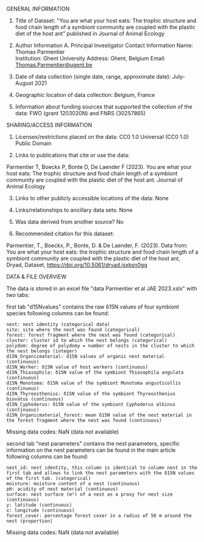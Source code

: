 
GENERAL INFORMATION

1. Title of Dataset: "You are what your host eats: The trophic structure and food chain length of a symbiont community are coupled with the plastic diet of the host ant” published in Journal of Animal Ecology

2. Author Information
	A. Principal Investigator Contact Information
  	 Name: Thomas Parmentier	
  	 Institution: Ghent University
  	 Address: Ghent, Belgium
  	 Email: Thomas.Parmentier@ugent.be
	
3. Date of data collection (single date, range, approximate date): July-August 2021

4. Geographic location of data collection: Belgium, France

5. Information about funding sources that supported the collection of the data: FWO (grant 1203020N) and FNRS (30257865)


SHARING/ACCESS INFORMATION

1. Licenses/restrictions placed on the data: CC0 1.0 Universal (CC0 1.0) Public Domain

2. Links to publications that cite or use the data:

Parmentier T, Boeckx P, Bonte D, De Laender F (2023). You are what your host eats: The trophic structure and food chain length of a symbiont community are coupled with the plastic diet of the host ant. Journal of Animal Ecology

3. Links to other publicly accessible locations of the data: None

4. Links/relationships to ancillary data sets: None

5. Was data derived from another source? No

6. Recommended citation for this dataset: 

Parmentier, T., Boeckx, P., Bonte, D. & De Laender, F.  (2023). Data from: You are what your host eats: the trophic structure and food chain length of a symbiont community are coupled with the plastic diet of the host ant, Dryad, Dataset, https://doi.org/10.5061/dryad.jsxksn0gg


DATA & FILE OVERVIEW

The data is stored in an excel file "data Parmentier et al JAE 2023.xslx" with two tabs:


first tab "d15Nvalues" contains the raw δ15N values of four symbiont species 
following columns can be found:

	nest: nest identity (categorical data)
	site: site where the nest was found (categorical)
	forest: forest fragment where the nest was found (categorical)
	cluster: cluster id to which the nest belongs (categorical)
	polydom: degree of polydomy = number of nests in the cluster to which the nest belongs (integer)
	d15N_Organicmaterial: d15N values of organic nest material (continuous)
	d15N_Worker: δ15N value of host workers (continuous)
	d15N_Thiasophila: δ15N value of the symbiont Thiasophila angulata (continuous)
	d15N_Monotoma: δ15N value of the symbiont Monotoma angusticollis (continuous)
	d15N_Thyreosthenius: δ15N value of the symbiont Thyreosthenius biovatus (continuous)
	d15N_Cyphoderus: δ15N value of the symbiont Cyphoderus albinus (continuous)
	d15N_Organicmaterial_forest: mean δ15N value of the nest material in the forest fragment where the nest was found (continuous)

Missing data codes: NaN (data not available)

second tab "nest parameters" contains the nest parameters, specific information on the nest parameters can be found in the main article
following columns can be found:

	nest_id: nest identity, this column is identical to column nest in the first tab and allows to link the nest parameters with the δ15N values of the first tab. (categorical)
	moisture: moisture content of a nest (continuous)
	pH: acidity of nest material (continuous)
	surface: nest surface (m²) of a nest as a proxy for nest size (continuous)
	y: latitude (continuous)
	x: longitude (continuous)
	forest_cover: percentage forest cover in a radius of 50 m around the nest (proportion)

Missing data codes: NaN (data not available)
